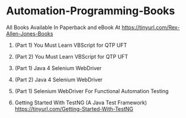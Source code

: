 # Automation-Programming-Books

All Books Available In Paperback and eBook At https://tinyurl.com/Rex-Allen-Jones-Books

1. (Part 1) You Must Learn VBScript for QTP UFT

2. (Part 2) You Must Learn VBScript for QTP UFT

3. (Part 1) Java 4 Selenium WebDriver

4. (Part 2) Java 4 Selenium WebDriver

5. (Part 1) Selenium WebDriver For Functional Automation Testing

6. Getting Started With TestNG (A Java Test Framework)
https://tinyurl.com/Getting-Started-With-TestNG
